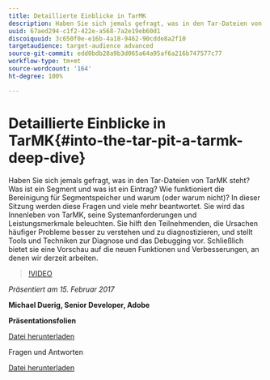 ```yaml
---
title: Detaillierte Einblicke in TarMK
description: Haben Sie sich jemals gefragt, was in den Tar-Dateien von TarMK steht? Was ist ein Segment und was ist ein Eintrag? Wie funktioniert die Bereinigung für Segmentspeicher und warum (oder warum nicht)? In dieser Sitzung werden diese Fragen und viele mehr beantwortet.
uuid: 67aed294-c1f2-422e-a568-7a2e19eb60d1
discoiquuid: 3c650f0e-e16b-4a18-9462-90cdde8a2f10
targetaudience: target-audience advanced
source-git-commit: edd0bdb28a9b3d065a64a95af6a216b747577c77
workflow-type: tm+mt
source-wordcount: '164'
ht-degree: 100%

---
```


# Detaillierte Einblicke in TarMK{#into-the-tar-pit-a-tarmk-deep-dive}

Haben Sie sich jemals gefragt, was in den Tar-Dateien von TarMK steht? Was ist ein Segment und was ist ein Eintrag? Wie funktioniert die Bereinigung für Segmentspeicher und warum (oder warum nicht)? In dieser Sitzung werden diese Fragen und viele mehr beantwortet. Sie wird das Innenleben von TarMK, seine Systemanforderungen und Leistungsmerkmale beleuchten. Sie hilft den Teilnehmenden, die Ursachen häufiger Probleme besser zu verstehen und zu diagnostizieren, und stellt Tools und Techniken zur Diagnose und das Debugging vor. Schließlich bietet sie eine Vorschau auf die neuen Funktionen und Verbesserungen, an denen wir derzeit arbeiten.

>[!VIDEO](https://video.tv.adobe.com/v/19138/?quality=9)

*Präsentiert am 15. Februar 2017*

**Michael Duerig, Senior Developer, Adobe**

**Präsentationsfolien**

[Datei herunterladen](assets/aem-gems-tarmk-deep-dive.pptx)

Fragen und Antworten

[Datei herunterladen](assets/aem-gems-qandas-tarmk-deep-dive.pdf)
<!--
[Get back to the Overview](https://helpx.adobe.com/experience-manager/kt/eseminars/gems/aem-index.html)
-->
